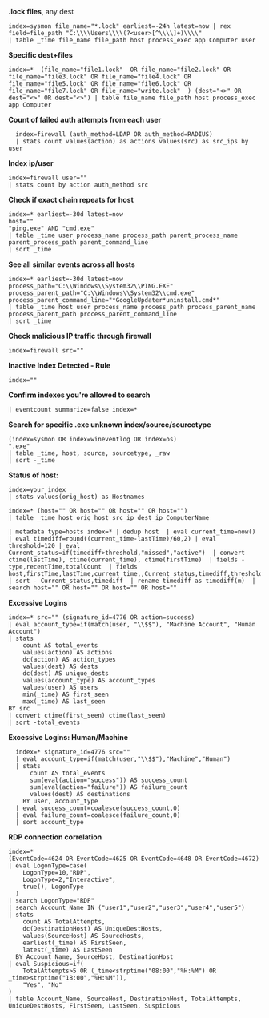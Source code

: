 **.lock files**, any dest
  ```
  index=sysmon file_name="*.lock" earliest=-24h latest=now | rex field=file_path "C:\\\\Users\\\\(?<user>[^\\\\]+)\\\\"
  | table _time file_name file_path host process_exec app Computer user
  ```

**Specific dest+files**

  ```
  index=*  (file_name="file1.lock"  OR file_name="file2.lock" OR file_name="file3.lock" OR file_name="file4.lock" OR file_name="file5.lock" OR file_name="file6.lock" OR file_name="file7.lock" OR file_name="write.lock"  ) (dest="<>" OR dest="<>" OR dest="<>") | table file_name file_path host process_exec app Computer
  ```

**Count of failed auth attempts from each user**
```
  index=firewall (auth_method=LDAP OR auth_method=RADIUS)
  | stats count values(action) as actions values(src) as src_ips by user
```

**Index ip/user**
  ```
  index=firewall user=""
  | stats count by action auth_method src
  ```

**Check if exact chain repeats for host**
  ```
  index=* earliest=-30d latest=now
  host=""
  "ping.exe" AND "cmd.exe" 
  | table _time user process_name process_path parent_process_name parent_process_path parent_command_line
  | sort _time
  ```

**See all similar events across all hosts**

  ```
  index=* earliest=-30d latest=now
  process_path="C:\\Windows\\System32\\PING.EXE"
  process_parent_path="C:\\Windows\\System32\\cmd.exe"
  process_parent_command_line="*GoogleUpdater*uninstall.cmd*"
  | table _time host user process_name process_path process_parent_name process_parent_path process_parent_command_line
  | sort _time
  ```

**Check malicious IP traffic through firewall**
  ```
  index=firewall src=""
  ```

**Inactive Index Detected - Rule**
```
index=""
```

**Confirm indexes you're allowed to search**
  ```
  | eventcount summarize=false index=*
  ```

**Search for specific .exe unknown index/source/sourcetype**
  ```
  (index=sysmon OR index=wineventlog OR index=os)
  ".exe"
  | table _time, host, source, sourcetype, _raw
  | sort -_time
   ```

**Status of host:**
  ```
  index=your_index
  | stats values(orig_host) as Hostnames
  ```

  ```
  index=* (host="" OR host="" OR host="" OR host="")
  | table _time host orig_host src_ip dest_ip ComputerName
  ```

  ```
  | metadata type=hosts index=* | dedup host  | eval current_time=now()  | eval timediff=round((current_time-lastTime)/60,2) | eval threshold=120 | eval Current_status=if(timediff>threshold,"missed","active")  | convert ctime(lastTime), ctime(current_time), ctime(firstTime)  | fields - type,recentTime,totalCount  | fields host,firstTime,lastTime,current_time,,Current_status,timediff,threshold  | sort - Current_status,timediff  | rename timediff as timediff(m)  | search host="" OR host="" OR host="" OR host="" 
  ```

**Excessive Logins**
  ```
  index=* src="" (signature_id=4776 OR action=success)
  | eval account_type=if(match(user, "\\$$"), "Machine Account", "Human Account")
  | stats 
      count AS total_events
      values(action) AS actions
      dc(action) AS action_types
      values(dest) AS dests
      dc(dest) AS unique_dests
      values(account_type) AS account_types
      values(user) AS users
      min(_time) AS first_seen
      max(_time) AS last_seen
  BY src
  | convert ctime(first_seen) ctime(last_seen)
  | sort -total_events
  ```

**Excessive Logins: Human/Machine**
```
  index=* signature_id=4776 src=""
  | eval account_type=if(match(user,"\\$$"),"Machine","Human")
  | stats 
      count AS total_events 
      sum(eval(action="success")) AS success_count 
      sum(eval(action="failure")) AS failure_count 
      values(dest) AS destinations
    BY user, account_type
  | eval success_count=coalesce(success_count,0)
  | eval failure_count=coalesce(failure_count,0)
  | sort account_type
  ```

**RDP connection correlation**
  ```
  index=*
  (EventCode=4624 OR EventCode=4625 OR EventCode=4648 OR EventCode=4672)
  | eval LogonType=case(
      LogonType=10,"RDP",
      LogonType=2,"Interactive",
      true(), LogonType
    )
  | search LogonType="RDP"
  | search Account_Name IN ("user1","user2","user3","user4","user5")
  | stats 
      count AS TotalAttempts,
      dc(DestinationHost) AS UniqueDestHosts,
      values(SourceHost) AS SourceHosts,
      earliest(_time) AS FirstSeen,
      latest(_time) AS LastSeen
    BY Account_Name, SourceHost, DestinationHost
  | eval Suspicious=if(
      TotalAttempts>5 OR (_time<strptime("08:00","%H:%M") OR _time>strptime("18:00","%H:%M")),
      "Yes", "No"
  )
  | table Account_Name, SourceHost, DestinationHost, TotalAttempts, UniqueDestHosts, FirstSeen, LastSeen, Suspicious
  ```
